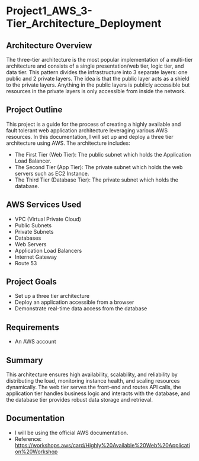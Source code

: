 # Project1_AWS_3-Tier_Architecture_Deployment
## Architecture Overview
The three-tier architecture is the most popular implementation of a multi-tier architecture and consists of a single presentation/web tier, logic tier, and data tier. This pattern divides the infrastructure into 3 separate layers: one public and 2 private layers. The idea is that the public layer acts as a shield to the private layers. Anything in the public layers is publicly accessible but resources in the private layers is only accessible from inside the network.
## Project Outline
This project is a guide for the process of creating a highly available and fault tolerant web application architecture leveraging various AWS resources.
In this documentation, I will set up and deploy a three tier architecture using AWS. The architecture includes:
* The First Tier (Web Tier): The public subnet which holds the Application Load Balancer.
* The Second Tier (App Tier): The private subnet which holds the web servers such as EC2 Instance.
* The Third Tier (Database Tier): The private subnet which holds the database.
## AWS Services Used
* VPC (Virtual Private Cloud)
* Public Subnets
* Private Subnets
* Databases
* Web Servers
* Application Load Balancers
* Internet Gateway
* Route 53 
## Project Goals
* Set up a three tier architecture
* Deploy an application accessible from a browser
* Demonstrate real-time data access from the database
## Requirements
* An AWS account
## Summary
This architecture ensures high availability, scalability, and reliability by distributing the load, monitoring instance health, and scaling resources dynamically. The web tier serves the front-end and routes API calls, the application tier handles business logic and interacts with the database, and the database tier provides robust data storage and retrieval.
## Documentation
* I will be using the official AWS documentation.
* Reference: https://workshops.aws/card/Highly%20Available%20Web%20Application%20Workshop 
